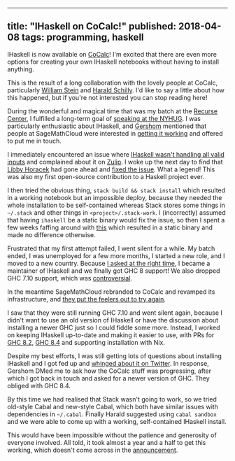 --------------------------------------------------------------------------------
title: "IHaskell on CoCalc!"
published: 2018-04-08
tags: programming, haskell
--------------------------------------------------------------------------------

IHaskell is now available on [CoCalc](https://cocalc.com/)! I'm excited that
there are even more options for creating your own IHaskell notebooks without
having to install anything. 

This is the result of a long collaboration with the lovely people at CoCalc,
particularly [William Stein](https://wstein.org/) and [Harald
Schilly](http://harald.schil.ly/). I'd like to say a little about how this
happened, but if you're not interested you can stop reading here!

During the wonderful and magical time that was my batch at the [Recurse
Center](https://www.recurse.com/scout/click?t=5ac465e5d3396a7e491e42afac4c5c90),
I fulfilled a long-term goal of [speaking at the
NYHUG](https://www.youtube.com/watch?v=wsNnP3we_R4). I was particularly
enthusiastic about IHaskell, and [Gershom](http://gbaz.github.io/) mentioned
that people at SageMathCloud were interested in [getting it
working](https://github.com/sagemathinc/cocalc/issues/125) and offered to put
me in touch.

I immediately encountered an issue where [IHaskell wasn't handling all valid
inputs](https://github.com/gibiansky/IHaskell/issues/694) and complained about
it on [Zulip](https://www.recurse.com/blog/112-how-rc-uses-zulip). I woke up
the next day to find that [Libby Horacek](https://twitter.com/horrorcheck) had
gone ahead and [fixed the
issue](https://github.com/gibiansky/IHaskell/pull/697). What a legend! This was
also my first open-source contribution to a Haskell project ever.

I then tried the obvious thing, `stack build && stack install` which resulted
in a working notebook but an impossible deploy, because they needed the whole
installation to be self-contained whereas Stack stores some things in
`~/.stack` and other things in `<project>/.stack-work`. I (incorrectly) assumed
that having `ihaskell` be a static binary would fix the issue, so then I spent
a few weeks faffing around with
[this](https://www.fpcomplete.com/blog/2016/10/static-compilation-with-stack)
which resulted in a static binary and made no difference otherwise.

Frustrated that my first attempt failed, I went silent for a while. My batch
ended, I was unemployed for a few more months, I started a new role, and I
moved to a new country. Because [I asked at the right
time](https://github.com/gibiansky/IHaskell/pull/716#issuecomment-305934463), I
became a maintainer of IHaskell and we finally got GHC 8 support! We also
dropped GHC 7.10 support, which was
[controversial](https://github.com/gibiansky/IHaskell/pull/747).

In the meantime SageMathCloud rebranded to CoCalc and revamped its
infrastructure, and [they put the feelers out to try
again](https://github.com/gibiansky/IHaskell/issues/731).

I saw that they were still running GHC 7.10 and went silent again, because I
didn't want to use an old version of IHaskell or have the discussion about
installing a newer GHC just so I could fiddle some more. Instead, I worked on
keeping IHaskell up-to-date and making it easier to use, with PRs for [GHC
8.2](https://github.com/gibiansky/IHaskell/pull/735), [GHC
8.4](https://github.com/gibiansky/IHaskell/pull/817) and supporting
installation with Nix.

Despite my best efforts, I was still getting lots of questions about installing
IHaskell and I got fed up and [whinged about it on
Twitter](https://twitter.com/vbhvsgr/status/975388161898561536). In response,
Gershom DMed me to ask how the CoCalc stuff was progressing, after which I got
back in touch and asked for a newer version of GHC. They obliged with GHC 8.4.

By this time we had realised that Stack wasn't going to work, so we tried
old-style Cabal and new-style Cabal, which both have similar issues with
dependencies in `~/.cabal`. Finally Harald suggested using `cabal sandbox` and
we were able to come up with a working, self-contained IHaskell install.

This would have been impossible without the patience and generosity of everyone
involved. All told, it took almost a year and a half to get this working, which
doesn't come across in the
[announcement](https://twitter.com/cocalc_com/status/982650432928583680).
